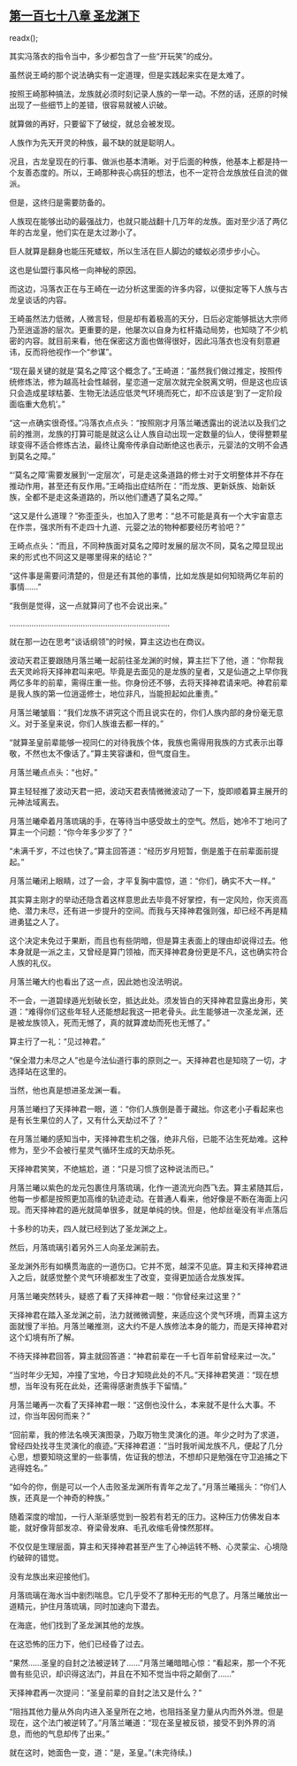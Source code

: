 ## [第一百七十八章 圣龙渊下](https://www.xxbiquge.com/11_11207/9100777.html)
readx();

  其实冯落衣的指令当中，多少都包含了一些“开玩笑”的成分。

  虽然说王崎的那个说法确实有一定道理，但是实践起来实在是太难了。

  按照王崎那种搞法，龙族就必须时刻记录人族的一举一动。不然的话，还原的时候出现了一些细节上的差错，很容易就被人识破。

  就算做的再好，只要留下了破绽，就总会被发现。

  人族作为先天开灵的种族，最不缺的就是聪明人。

  况且，古龙皇现在的行事、做派也基本清晰。对于后面的种族，他基本上都是持一个友善态度的。所以，王崎那种丧心病狂的想法，也不一定符合龙族放任自流的做派。

  但是，这终归是需要防备的。

  人族现在能够出动的最强战力，也就只能战翻十几万年的龙族。面对至少活了两亿年的古龙皇，他们实在是太过渺小了。

  巨人就算是翻身也能压死蝼蚁，所以生活在巨人脚边的蝼蚁必须步步小心。

  这也是仙盟行事风格一向神秘的原因。

  而这边，冯落衣正在与王崎在一边分析这里面的许多内容，以便拟定等下人族与古龙皇谈话的内容。

  王崎虽然法力低微，人微言轻，但是却有着极高的天分，日后必定能够抵达大宗师乃至逍遥游的层次。更重要的是，他屡次以自身为杠杆撬动局势，也知晓了不少机密的内容。就目前来看，他在保密这方面也做得很好，因此冯落衣也没有刻意避讳，反而将他视作一个“参谋”。

  “现在最关键的就是‘莫名之障’这个概念了。”王崎道：“虽然我们做过推定，按照传统修炼法，修为越高社会性越弱，星恋道一定层次就完全脱离文明，但是这也应该只会造成星球枯萎、生物无法适应低灵气环境而死亡，却不应该是‘到了一定阶段面临重大危机’。”

  “这一点确实很奇怪。”冯落衣点点头：“按照刚才月落兰曦透露出的说法以及我们之前的推测，龙族的打算可能是就这么让人族自动出现一定数量的仙人，使得整颗星球变得不适合修炼古法，最终让魔帝传承自动断绝这也表示，元婴法的文明不会遇到莫名之障。”

  “‘莫名之障’需要发展到‘一定层次’，可是走这条道路的修士对于文明整体并不存在推动作用，甚至还有反作用。”王崎指出症结所在：“而龙族、更新妖族、始新妖族，全都不是走这条道路的，所以他们遭遇了莫名之障。”

  “这又是什么道理？”弥歪歪头，也加入了思考：“总不可能是真有一个大宇宙意志在作祟，强求所有不走四十九道、元婴之法的物种都要经历考验吧？”

  王崎点点头：“而且，不同种族面对莫名之障时发展的层次不同，莫名之障显现出来的形式也不同这又是哪里得来的结论？”

  “这件事是需要问清楚的，但是还有其他的事情，比如龙族是如何知晓两亿年前的事情……”

  “我倒是觉得，这一点就算问了也不会说出来。”

  ………………………………………………………………

  就在那一边在思考“谈话纲领”的时候，算主这边也在商议。

  波动天君正要跟随月落兰曦一起前往圣龙渊的时候，算主拦下了他，道：“你帮我去天灵岭将天择神君叫来吧。毕竟是去面见的是龙族的皇者，又是仙道之上早你我两亿多年的前辈，需得庄重一些。你身份还不够，去将天择神君请来吧。神君前辈是我人族的第一位逍遥修士，地位非凡，当能担起如此重责。”

  月落兰曦皱眉：“我们龙族不讲究这个而且说实在的，你们人族内部的身份毫无意义。对于圣皇来说，你们人族谁去都一样的。”

  “就算圣皇前辈能够一视同仁的对待我族个体，我族也需得用我族的方式表示出尊敬，不然也太不像话了。”算主笑容谦和，但气度自生。

  月落兰曦点点头：“也好。”

  算主轻轻推了波动天君一把，波动天君表情微微波动了一下，旋即顺着算主展开的元神法域离去。

  月落兰曦牵着月落琉璃的手，在等待当中感受故土的空气。然后，她冷不丁地问了算主一个问题：“你今年多少岁了？”

  “未满千岁，不过也快了。”算主回答道：“经历岁月短暂，倒是羞于在前辈面前提起。”

  月落兰曦闭上眼睛，过了一会，才平复胸中震惊，道：“你们，确实不大一样。”

  其实算主刚才的举动还隐含着这样意思此去毕竟不好掌控，有一定风险，你天资高绝、潜力未尽，还有进一步提升的空间。而我与天择神君强则强，却已经不再是精进勇猛之人了。

  这个决定未免过于果断，而且也有些阴暗，但是算主表面上的理由却说得过去。他本身就是一派之主，又曾经是算门领袖，而天择神君身份更是不凡，这也确实符合人族的礼仪。

  月落兰曦大约也看出了这一点，因此她也没法明说。

  不一会，一道碧绿遁光划破长空，抵达此处。须发皆白的天择神君显露出身形，笑道：“难得你们这些年轻人还能想起我这一把老骨头。此生能够进一次圣龙渊，还是被龙族领入，死而无憾了，真的就算渡劫而死也无憾了。”

  算主行了一礼：“见过神君。”

  “保全潜力未尽之人”也是今法仙道行事的原则之一。天择神君也是知晓了一切，才选择站在这里的。

  当然，他也真是想进圣龙渊一看。

  月落兰曦扫了天择神君一眼，道：“你们人族倒是善于藏拙。你这老小子看起来也是有长生果位的人了，又有什么天劫过不了？”

  在月落兰曦的感知当中，天择神君生机之强，绝非凡俗，已能不沾生死劫难。这种修为，至少不会被行星灵气循环生成的天劫杀死。

  天择神君笑笑，不绝尴尬，道：“只是习惯了这种说法而已。”

  月落兰曦以紫色的龙元包裹住月落琉璃，化作一道流光向西飞去。算主紧随其后，他每一步都是按照更加高维的轨迹走动。在普通人看来，他好像是不断在海面上闪现。而天择神君的遁光就简单很多，就是单纯的快。但是，他却丝毫没有半点落后

  十多秒的功夫，四人就已经到达了圣龙渊之上。

  然后，月落琉璃引着另外三人向圣龙渊前去。

  圣龙渊外形有如横贯海底的一道伤口。它并不宽，越深不见底。算主和天择神君进入之后，就感觉整个灵气环境都发生了改变，变得更加适合龙族发挥。

  月落兰曦突然转头，疑惑了看了天择神君一眼：“你曾经来过这里？”

  天择神君在踏入圣龙渊之前，法力就微微调整，来适应这个灵气环境，而算主这方面就慢了半拍。月落兰曦推测，这大约不是人族修法本身的能力，而是天择神君对这个幻境有所了解。

  不待天择神君回答，算主就回答道：“神君前辈在一千七百年前曾经来过一次。”

  “当时年少无知，冲撞了宝地，今日才知晓此处的不凡。”天择神君笑道：“现在想想，当年没有死在此处，还需得感谢贵族手下留情。”

  月落兰曦再一次看了天择神君一眼：“这倒也没什么，本来就不是什么大事。不过，你当年因何而来？”

  “回前辈，我的修法名唤天演图录，乃取万物生灵演化的道。年少之时为了求道，曾经四处找寻生灵演化的痕迹。”天择神君道：“当时我听闻龙族不凡，便起了几分心思，想要知晓这里的一些事情，佐证我的想法，不想却只是勉强在守卫追捕之下逃得姓名。”

  “如今的你，倒是可以一个人击败圣龙渊所有青年之龙了。”月落兰曦摇头：“你们人族，还真是一个神奇的种族。”

  随着深度的增加，一行人渐渐感觉到一股若有若无的压力。这种压力仿佛发自本能，就好像背部发凉、脊梁骨发麻、毛孔收缩毛骨悚然那样。

  不仅仅是生理层面，算主和天择神君甚至产生了心神运转不畅、心灵蒙尘、心境隐约破碎的错觉。

  没有龙族出来迎接他们。

  月落琉璃在海水当中剧烈喘息。它几乎受不了那种无形的气息了。月落兰曦放出一道精元，护住月落琉璃，同时加速向下潜去。

  在海底，他们找到了圣龙渊其他的龙族。

  在这恐怖的压力下，他们已经昏了过去。

  “果然……圣皇的自封之法被逆转了……”月落兰曦暗暗心惊：“看起来，那一个不死兽有些见识，却识得这法门，并且在不知不觉当中将之颠倒了……”

  天择神君再一次提问：“圣皇前辈的自封之法又是什么？”

  “阻挡其他力量从外向内进入圣皇所在之地，也阻挡圣皇力量从内而外外泄。但是现在，这个法门被逆转了。”月落兰曦道：“现在圣皇被反锁，接受不到外界的消息，而他的气息却传了出来。”

  就在这时，她面色一变，道：“是，圣皇。”(未完待续。)
